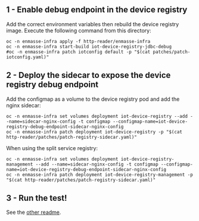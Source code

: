 ## 1 - Enable debug endpoint in the device registry

Add the correct environment variables then rebuild the device registry image. Execute
the following command from this directory:

    oc -n enmasse-infra apply -f http-reader/enmasse-infra
    oc -n enmasse-infra start-build iot-device-registry-jdbc-debug
    #oc -n enmasse-infra patch iotconfig default -p "$(cat patches/patch-iotconfig.yaml)"

## 2 - Deploy the sidecar to expose the device registry debug endpoint

Add the configmap as a volume to the device registry pod and add the nginx sidecar:

    oc -n enmasse-infra set volumes deployment iot-device-registry --add --name=sidecar-nginx-config -t configmap --configmap-name=iot-device-registry-debug-endpoint-sidecar-nginx-config
    oc -n enmasse-infra patch deployment iot-device-registry -p "$(cat http-reader/patches/patch-registry-sidecar.yaml)"

When using the split service registry:

    oc -n enmasse-infra set volumes deployment iot-device-registry-management --add --name=sidecar-nginx-config -t configmap --configmap-name=iot-device-registry-debug-endpoint-sidecar-nginx-config
    oc -n enmasse-infra patch deployment iot-device-registry-management -p "$(cat http-reader/patches/patch-registry-sidecar.yaml)"

## 3 - Run the test!

See the [other readme](../README.md).
